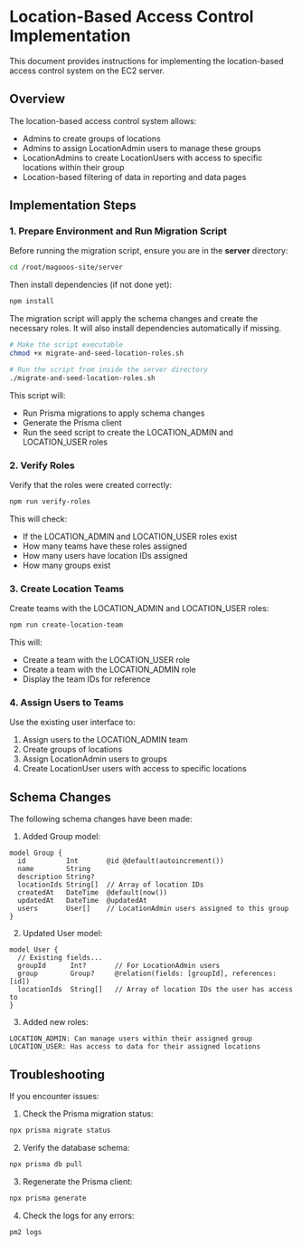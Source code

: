 # Location-Based Access Control Implementation

This document provides instructions for implementing the location-based access control system on the EC2 server.

## Overview

The location-based access control system allows:
- Admins to create groups of locations
- Admins to assign LocationAdmin users to manage these groups
- LocationAdmins to create LocationUsers with access to specific locations within their group
- Location-based filtering of data in reporting and data pages

## Implementation Steps

### 1. Prepare Environment and Run Migration Script

Before running the migration script, ensure you are in the **server** directory:

```bash
cd /root/magooos-site/server
```

Then install dependencies (if not done yet):

```bash
npm install
```

The migration script will apply the schema changes and create the necessary roles. It will also install dependencies automatically if missing.

```bash
# Make the script executable
chmod +x migrate-and-seed-location-roles.sh

# Run the script from inside the server directory
./migrate-and-seed-location-roles.sh
```

This script will:
- Run Prisma migrations to apply schema changes
- Generate the Prisma client
- Run the seed script to create the LOCATION_ADMIN and LOCATION_USER roles

### 2. Verify Roles

Verify that the roles were created correctly:

```bash
npm run verify-roles
```

This will check:
- If the LOCATION_ADMIN and LOCATION_USER roles exist
- How many teams have these roles assigned
- How many users have location IDs assigned
- How many groups exist

### 3. Create Location Teams

Create teams with the LOCATION_ADMIN and LOCATION_USER roles:

```bash
npm run create-location-team
```

This will:
- Create a team with the LOCATION_USER role
- Create a team with the LOCATION_ADMIN role
- Display the team IDs for reference

### 4. Assign Users to Teams

Use the existing user interface to:
1. Assign users to the LOCATION_ADMIN team
2. Create groups of locations
3. Assign LocationAdmin users to groups
4. Create LocationUser users with access to specific locations

## Schema Changes

The following schema changes have been made:

1. Added Group model:
```prisma
model Group {
  id          Int       @id @default(autoincrement())
  name        String
  description String?
  locationIds String[]  // Array of location IDs
  createdAt   DateTime  @default(now())
  updatedAt   DateTime  @updatedAt
  users       User[]    // LocationAdmin users assigned to this group
}
```

2. Updated User model:
```prisma
model User {
  // Existing fields...
  groupId      Int?       // For LocationAdmin users
  group        Group?     @relation(fields: [groupId], references: [id])
  locationIds  String[]   // Array of location IDs the user has access to
}
```

3. Added new roles:
```
LOCATION_ADMIN: Can manage users within their assigned group
LOCATION_USER: Has access to data for their assigned locations
```

## Troubleshooting

If you encounter issues:

1. Check the Prisma migration status:
```bash
npx prisma migrate status
```

2. Verify the database schema:
```bash
npx prisma db pull
```

3. Regenerate the Prisma client:
```bash
npx prisma generate
```

4. Check the logs for any errors:
```bash
pm2 logs